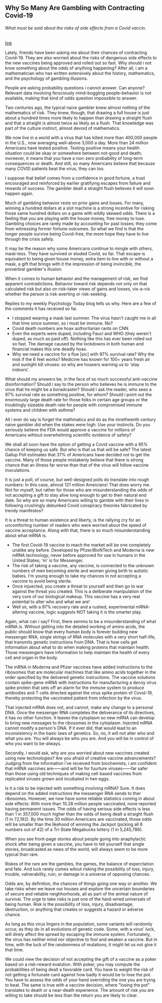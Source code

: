 ## Why So Many Are Gambling with Contracting Covid-19

###### What must be said about the risks of side effects from a Covid vaccin.

[link](https://www.psychologytoday.com/intl/blog/the-speed-life/202101/why-so-many-are-gambling-contracting-covid-19)

Lately, friends have been asking me about their chances of contracting Covid-19. They are also worried about the risks of dangerous side effects to the new vaccines being approved and rolled out so fast. Why should i not knoe something about the odds of anything happening? After all, i am a mathematician who has written extensively about the history, mathematics, and the psychology of gambling illusions.

People are asking probability questions i cannot answer. Can anyone? Relevant data involving ferociously mind-boggling people-behavior is not available, making that kind of odds question impossible to answer.

Two centuries ago, the  typical naive gambler knew almost nothing of the mathematics of risk. They knew, though, that drawing a full house is just about a hundred times more likely to happen than drawing a straight flush and that a straight is almost twice as likely as a flush. That knowledge was part of the culture instinct, almost devoid of mathematics.

We now live in a world with a virus that has killed more than 400,000 people in the U.S., now averaging well-above 3,000 a day. More than 24 million Americans have tested positive. Testing positive means your health situation could be okay or somewhere between not-good and death; moreever, it means that you have a non-zero probability of long-term consequences or death. And still, so many Americans believe that because many COVID patients beat the virus, they can too.

I suppose that belief comes from a confidence in good fortune, a trust encouraged and reinforced by earlier gratifying escapes from failure and rewards of success. The gambler dealt a straight flush believes it will soon happen again.

Much of gambling behavior rests on prior gains and losses. For many, winning a hundred dollars at a slot machine is a strong incentive for risking those same hundred dollars on a game with wildly skewed odds. There is a feeling that you are playing with the house money, free money to lose. Gambling choices are rarely made by accounting for past losses; they come from witnessing former fortune outcomes. So what we find is that the longer people survive being Covid-free, the more hope they have to live through the crisis safely.

It may be the reason why some Americans continue to mingle with others, mask-less. They have survived or eluded Covid, so far. That escape is equivalent to being given house money, extra tiem to live with or without a mask, a gift that brings with it the impression of being invincible, the proverbial gambler's illusion.

When it comes to human behavior and the management of risk, we find apparent contradictions. Behavior toward risk depends not only on that calculated risk but also on risk-taker views of gains and losses, vis-a-vis whether the person is risk-averting or risk-seeking.

Replies to my weekly Psychology Today blog tells us why. Here are a few of the comments it has received so fai.

- I stopped wearing a mask last summer. The virus hasn't caught me in all that time since summer, so i must be immune. No?
- Covid death numbers are hoax authoritarian rants on CNN.
- Even the experts were duped, including Fauci and WHO (they weren't duped, as much as paid off). Nothing like this has ever been rolled out so fast. The damage caused by the lockdowns in both human and financial makes this one deadly hoax.
- Why we need a vaccine for a flue [sic] with 97% survival rate? Why the msk if the 6 feet works? Medicine has known for 100+ years fresh air and sunlight kill viruses: so why are hoaxers warning us to 'stay indoors'.

What should my answers be, in the face of so much successful anti-vaccine disinformation? Should i say to the person who believes he is immune to the virus that he might be a boradcaster? Should i ask the reader, who sees a 97% survival rate as something positive, for whom? Should i point out the enormously large death rate for those folks in certain age groups or the troublingly sizeable death rate for people with compromised immune systems and children with asthma?

All i ever do say is forget the mathmatics and do as the ninetheenth century naive gambler did when the stakes were high: Use your instincts. Do you seriously believe the FDA would approve a vaccine for millions of Americans wihtout overwhelming scientific evidence of safety?

We shall all soon have the option of getting a Covid vaccine with a 95% chance of keeping us safe. But who is that us that will be safe? The latest Gallup Poll estimates that 37% of Americans have decided not to get the vaccine. Many of those people mistakenly believe that there is strong chance that an illness far worse than that of the virus will follow vaccine inoculations.

It is just a poll, of course, but well-designed polls do translate into rough numbers: In this case, almost 121 million Ameicians! That does worry me. Not for myself, but rather for those who are misunderstanding the odds of not accepting a gift to stay alive long enough to get to their natural end date. So why are so many Americans willing to gamble with their lives in following crushingly debunked Covid conspiracy theories fabricated by trendy manifestos?

It is a threat to human existence and liberty, is the rallying cry for an uncomforting number of readers who were worried about the speed of vaccine acceptance. Along with that, there is so much misunderstanding about what mRNA is.

- The first Covid-19 vaccine to reach the market will be one completely unalike any before. Developed by Pfizer/BioNTech and Moderna is new mRNA technology, never before approved for use in humans in the United States; 'm' is for Messenger.
- The risk of taking a vaccine, any vaccine, is connected to the unknown numbers of men becoming sterile and women giving birth to autistic babies. I'm young enough to take my chances in not accepting a vaccine to avoid being sterile.
- Once injuected, you create a threat to yourself and then go to war against the threat you created. This is a deliberate manipulation of the very core of our biological makeup. This vaccine has a very real potential to alter who and what we are!
- Well sir, with a 97% recovery rate and a rushed, experimental mRNA-altering vaccine, logic suggests NOT taking it is the smarter play.

Again, what can i say? First, there semms to be a misunderstanding of what mRNA is. Without getting into the detailed working of amino acids, the public should know that every human body is forever building new messenger RNA, single strings of RNA molecules with a very short half-life, that transmits genetic instructions from DNA. That is how cells get information about what to do when making proteins that maintain health. Those messengers have information to help maintain the health of every cell and organ in the body.

The mRNA in Moderna and Pfizer vaccines have added instructions to the ribosomes that are molecular machines that like amino acids together in the order specified by the delivered genetic instructions. The vaccine solutions contain spike-gene mRNA with instructions for manufacturing a decoy virus spike protein that sets off an alarm for the immune system to produce antibodies and T cells directed against the virus spike protein of Covid-19, thereby protecting the vaccinated patient from infection by the virus.

That injected mRNA does not, and cannot, make any change to a personal DNA. Once the messenger RNA completes the deliverance of its directives, it has no other function. It leaves the cytoplasm so new mRNA can develop to bring new messages to the ribosomes in the cytoplasm. Injected mRNA cannot modify a person's DNA. If it ever did, that would lead to an inconsistency in the basic laws of genetics. So, no, it will not alter who and what you are. You will always be who you are. And you will be in control of who you want to be-always.

Secondly, i would ask, why are you worried about new vaccines created using new technologies? Are you afraid of creative vaccine advancements? Judging from the information i've received from biochemists, i am confident that mRNA vaccines are——and will be for fuurture viruses——far safer than those using old techniques of making cell-based vaccines from replicated viruses grown and incubated in hen eggs.

Is it a risk to be injected with something involving mRNA? Sure. It does depend on the added instructions the messenger RNA sends to ther ribosomes. However, we now have some reliable statistics coming in about side effects: With more than 10.28 million people vaccinated, none reported having permanent issues. The odds of having serious side effects is less than 1 in 357,000 much higher than the odds of being dealt a straight flush (1 in 72,192). By the time 30 million Americans are vaccinated, those odds will be smaller than the likehood of winning the Jackpot (picking all 6 numbers out of 42) of a Tri-State Megabucks lottery (1 in 5,245,786).

When you see front-page stories about people going into anaphylactic shock after being given a vaccine, you have to tell yourself that single stories, broadcasted as news of the world, will always seem to be more typical than rare.

Riskes of the rare are the gambles, the games, the balance of experctation and fate. And luck rarely comes witout risking the possibility of loss, injury, trouble, valnerability, ruin, or damage in a universe of opposing chances.

Odds are, by definition, the chances of things going one way or another. We take risks when we leave our houses and explore the uncertain boundaries of secure and reliable neighhorhoods, all as part of the animal nature of survival. The urge to take risks is just one of the hard-wired universals of being human. Risk is the possibility of loss, injury, disadvantage, destruction, or anything that creates or suggests a hazard or adverse chance.

As long as this virus lingers in the population, some variants will randomly occur, as they do in all evolutions of genetic code. Some, with a virus' luck, will direly affect the spread by escaping the immune system. Fortunately, the virus has neither mind nor objective to fool and weaken a vaccine. But in time, with the luck of the randomness of mutations, it might let us not give it that time.

We could view the decision of not accepting the gift of a vaccine as a poker based on a risk-reward evalution. With poker, you may compute the probabilities of being dealt a favorable card. You have to weight the risk of not getting a fortunate card against how badly it would be to lose the pot. You have to assess the odds of your hand overriding the one you are trying to beat. The same is true with a vaccine decision, where "losing the pot" translates to death or a near-death experience. The amount of risk you are willing to take should be less than the return you are likely to clear.
